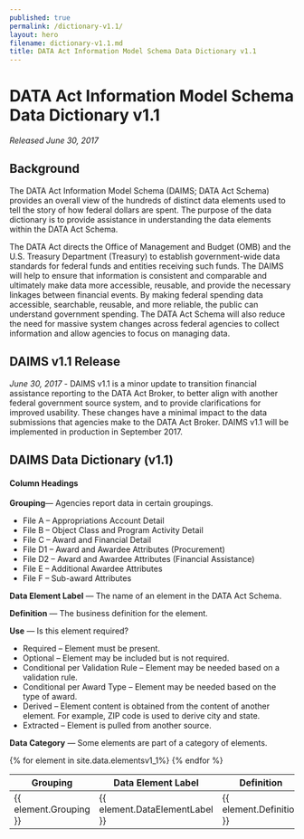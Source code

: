 ```yaml
---
published: true
permalink: /dictionary-v1.1/
layout: hero
filename: dictionary-v1.1.md
title: DATA Act Information Model Schema Data Dictionary v1.1
---
```

<div class="article-wrap">
<h1> DATA Act Information Model Schema Data Dictionary v1.1 </h1>
<p><i>Released June 30, 2017</i></p>
<h2>Background</h2>
<p>The DATA Act Information Model Schema (DAIMS; DATA Act Schema) provides an overall view of the hundreds of distinct data elements used to tell the story of how federal dollars are spent. The purpose of the data dictionary is to provide assistance in understanding the data elements within the DATA Act Schema.</p>

<p>The DATA Act directs the Office of Management and Budget (OMB) and the U.S. Treasury Department (Treasury) to establish government-wide data standards for federal funds and entities receiving such funds. The DAIMS will help to ensure that information is consistent and comparable and ultimately make data more accessible, reusable, and provide the necessary linkages between financial events. By making federal spending data accessible, searchable, reusable, and more reliable, the public can understand government spending. The DATA Act Schema will also reduce the need for massive system changes across federal agencies to collect information and allow agencies to focus on managing data.</p>

<a href="#" id="back-to-top" title="Back to top"><span class="glyphicon glyphicon-arrow-up"></span></a>

<h2>DAIMS v1.1 Release</h2>
<p><i>June 30, 2017</i> - DAIMS v1.1 is a minor update to transition financial assistance reporting to the DATA Act Broker, to better align with another federal government source system, and to provide clarifications for improved usability. These changes have a minimal impact to the data submissions that agencies make to the DATA Act Broker. DAIMS v1.1 will be implemented in production in September 2017.</p>

<h2>DAIMS Data Dictionary (v1.1)</h2>
<h4> Column Headings</h4>
<p><strong>Grouping</strong>&mdash; Agencies report data in certain groupings.
    <ul style="margin-bottom:0;">
        <li>File A – Appropriations Account Detail</li>
        <li>File B – Object Class and Program Activity Detail</li>
        <li>File C – Award and Financial Detail</li>
        <li>File D1 – Award and Awardee Attributes (Procurement)</li>
        <li>File D2 – Award and Awardee Attributes (Financial Assistance)</li>
        <li>File E – Additional Awardee Attributes</li>
        <li>File F – Sub-award Attributes</li>
    </ul>
</p>
<p>
    <strong>Data Element Label</strong> &mdash; The name of an element in the DATA Act Schema.
</p>
<p>
    <strong>Definition</strong> &mdash; The business definition for the element.
</p>
<p>
    <strong>Use</strong> &mdash; Is this element required?
    <ul style="margin-bottom:0;">
        <li>Required – Element must be present.</li>
        <li>Optional – Element may be included but is not required.</li>
        <li>Conditional per Validation Rule – Element may be needed based on a validation rule.</li>
        <li>Conditional per Award Type – Element may be needed based on the type of award.</li>
        <li>Derived – Element content is obtained from the content of another element. For example, ZIP code is used to derive city and state.</li>
        <li>Extracted – Element is pulled from another source.</li>
    </ul>
</p>
<p>
    <strong>Data Category</strong> &mdash; Some elements are part of a category of elements. 
</p>

</div>
<p></p>
<table id="dictTable" class="tablesorter table-bordered table-striped mb-40" style="word-wrap:break-word; table-layout:fixed;">
    <thead>
        <tr>
            <th>Grouping</th>
            <th>Data Element Label</th>
            <th style="width:40%;">Definition</th>
            <th>Use</th>
            <th>Data Category</th>
        </tr>
    </thead>
    {% for element in site.data.elementsv1_1%}
    <tr>
        <td>{{ element.Grouping }}</td>
        <td>
            {{ element.DataElementLabel }}
        </td>
        <!--<td><a href="#C{{ forloop.index | plus:1 }}">{{ element.DAIMSSemanticLabel }}</a></td>-->
        <td>{{ element.Definition }}</td>
        <td>{{ element.Use }}</td>
        <td>{{element.DataCatagory}}</td>
    </tr>{% endfor %}
</table>



